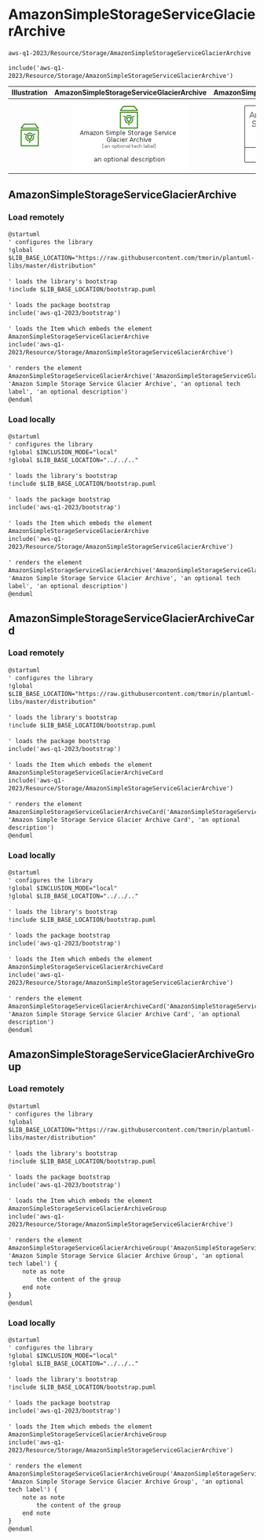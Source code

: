 # AmazonSimpleStorageServiceGlacierArchive


```text
aws-q1-2023/Resource/Storage/AmazonSimpleStorageServiceGlacierArchive
```

```text
include('aws-q1-2023/Resource/Storage/AmazonSimpleStorageServiceGlacierArchive')
```



| Illustration | AmazonSimpleStorageServiceGlacierArchive | AmazonSimpleStorageServiceGlacierArchiveCard | AmazonSimpleStorageServiceGlacierArchiveGroup |
| :---: | :---: | :---: | :---: |
| ![illustration for Illustration](../../../aws-q1-2023/Resource/Storage/AmazonSimpleStorageServiceGlacierArchive.png) | ![illustration for AmazonSimpleStorageServiceGlacierArchive](../../../aws-q1-2023/Resource/Storage/AmazonSimpleStorageServiceGlacierArchive.Local.png) | ![illustration for AmazonSimpleStorageServiceGlacierArchiveCard](../../../aws-q1-2023/Resource/Storage/AmazonSimpleStorageServiceGlacierArchiveCard.Local.png) | ![illustration for AmazonSimpleStorageServiceGlacierArchiveGroup](../../../aws-q1-2023/Resource/Storage/AmazonSimpleStorageServiceGlacierArchiveGroup.Local.png) |




## AmazonSimpleStorageServiceGlacierArchive

### Load remotely
```plantuml
@startuml
' configures the library
!global $LIB_BASE_LOCATION="https://raw.githubusercontent.com/tmorin/plantuml-libs/master/distribution"

' loads the library's bootstrap
!include $LIB_BASE_LOCATION/bootstrap.puml

' loads the package bootstrap
include('aws-q1-2023/bootstrap')

' loads the Item which embeds the element AmazonSimpleStorageServiceGlacierArchive
include('aws-q1-2023/Resource/Storage/AmazonSimpleStorageServiceGlacierArchive')

' renders the element
AmazonSimpleStorageServiceGlacierArchive('AmazonSimpleStorageServiceGlacierArchive', 'Amazon Simple Storage Service Glacier Archive', 'an optional tech label', 'an optional description')
@enduml
```

### Load locally
```plantuml
@startuml
' configures the library
!global $INCLUSION_MODE="local"
!global $LIB_BASE_LOCATION="../../.."

' loads the library's bootstrap
!include $LIB_BASE_LOCATION/bootstrap.puml

' loads the package bootstrap
include('aws-q1-2023/bootstrap')

' loads the Item which embeds the element AmazonSimpleStorageServiceGlacierArchive
include('aws-q1-2023/Resource/Storage/AmazonSimpleStorageServiceGlacierArchive')

' renders the element
AmazonSimpleStorageServiceGlacierArchive('AmazonSimpleStorageServiceGlacierArchive', 'Amazon Simple Storage Service Glacier Archive', 'an optional tech label', 'an optional description')
@enduml
```

## AmazonSimpleStorageServiceGlacierArchiveCard

### Load remotely
```plantuml
@startuml
' configures the library
!global $LIB_BASE_LOCATION="https://raw.githubusercontent.com/tmorin/plantuml-libs/master/distribution"

' loads the library's bootstrap
!include $LIB_BASE_LOCATION/bootstrap.puml

' loads the package bootstrap
include('aws-q1-2023/bootstrap')

' loads the Item which embeds the element AmazonSimpleStorageServiceGlacierArchiveCard
include('aws-q1-2023/Resource/Storage/AmazonSimpleStorageServiceGlacierArchive')

' renders the element
AmazonSimpleStorageServiceGlacierArchiveCard('AmazonSimpleStorageServiceGlacierArchiveCard', 'Amazon Simple Storage Service Glacier Archive Card', 'an optional description')
@enduml
```

### Load locally
```plantuml
@startuml
' configures the library
!global $INCLUSION_MODE="local"
!global $LIB_BASE_LOCATION="../../.."

' loads the library's bootstrap
!include $LIB_BASE_LOCATION/bootstrap.puml

' loads the package bootstrap
include('aws-q1-2023/bootstrap')

' loads the Item which embeds the element AmazonSimpleStorageServiceGlacierArchiveCard
include('aws-q1-2023/Resource/Storage/AmazonSimpleStorageServiceGlacierArchive')

' renders the element
AmazonSimpleStorageServiceGlacierArchiveCard('AmazonSimpleStorageServiceGlacierArchiveCard', 'Amazon Simple Storage Service Glacier Archive Card', 'an optional description')
@enduml
```

## AmazonSimpleStorageServiceGlacierArchiveGroup

### Load remotely
```plantuml
@startuml
' configures the library
!global $LIB_BASE_LOCATION="https://raw.githubusercontent.com/tmorin/plantuml-libs/master/distribution"

' loads the library's bootstrap
!include $LIB_BASE_LOCATION/bootstrap.puml

' loads the package bootstrap
include('aws-q1-2023/bootstrap')

' loads the Item which embeds the element AmazonSimpleStorageServiceGlacierArchiveGroup
include('aws-q1-2023/Resource/Storage/AmazonSimpleStorageServiceGlacierArchive')

' renders the element
AmazonSimpleStorageServiceGlacierArchiveGroup('AmazonSimpleStorageServiceGlacierArchiveGroup', 'Amazon Simple Storage Service Glacier Archive Group', 'an optional tech label') {
    note as note
        the content of the group
    end note
}
@enduml
```

### Load locally
```plantuml
@startuml
' configures the library
!global $INCLUSION_MODE="local"
!global $LIB_BASE_LOCATION="../../.."

' loads the library's bootstrap
!include $LIB_BASE_LOCATION/bootstrap.puml

' loads the package bootstrap
include('aws-q1-2023/bootstrap')

' loads the Item which embeds the element AmazonSimpleStorageServiceGlacierArchiveGroup
include('aws-q1-2023/Resource/Storage/AmazonSimpleStorageServiceGlacierArchive')

' renders the element
AmazonSimpleStorageServiceGlacierArchiveGroup('AmazonSimpleStorageServiceGlacierArchiveGroup', 'Amazon Simple Storage Service Glacier Archive Group', 'an optional tech label') {
    note as note
        the content of the group
    end note
}
@enduml
```

